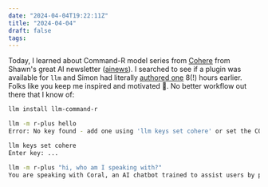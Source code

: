 ```yaml
---
date: "2024-04-04T19:22:11Z"
title: "2024-04-04"
draft: false
tags:
---
```


Today, I learned about Command-R model series from [Cohere](https://cohere.com/) from Shawn's great AI newsletter ([ainews](https://buttondown.email/ainews)).
I searched to see if a plugin was available for `llm` and Simon had literally [authored one](https://github.com/simonw/llm-command-r/) 8(!) hours earlier.
Folks like you keep me inspired and motivated 🙏.
No better workflow out there that I know of:

```sh
llm install llm-command-r

llm -m r-plus hello
Error: No key found - add one using 'llm keys set cohere' or set the COHERE_API_KEY environment variable

llm keys set cohere
Enter key: ...

llm -m r-plus "hi, who am I speaking with?"
You are speaking with Coral, an AI chatbot trained to assist users by providing thorough responses. How can I help you today?
```
